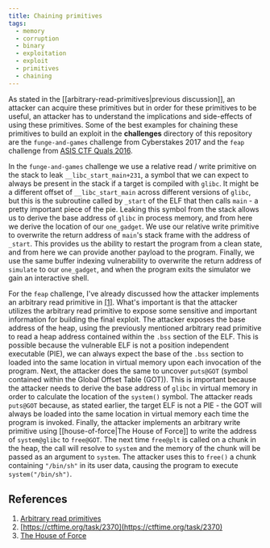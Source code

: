 ```yaml
---
title: Chaining primitives
tags:
  - memory
  - corruption
  - binary
  - exploitation
  - exploit
  - primitives
  - chaining
---
```


As stated in the [[arbitrary-read-primitives|previous discussion]], an attacker
can acquire these primitives but in order for these primitives to be useful, an
attacker has to understand the implications and side-effects of using these
primitives. Some of the best examples for chaining these primitives to build an
exploit in the **challenges** directory of this repository are the
`funge-and-games` challenge from Cyberstakes 2017 and the `feap` challenge from
[ASIS CTF Quals 2016](#references).

In the `funge-and-games` challenge we use a relative read / write primitive on
the stack to leak `__libc_start_main+231`, a symbol that we can expect to
always be present in the stack if a target is compiled with `glibc`. It might
be a different offset of `__libc_start_main` across different versions of
`glibc`, but this is the subroutine called by `_start` of the ELF that then
calls `main` - a pretty important piece of the pie. Leaking this symbol from
the stack allows us to derive the base address of `glibc` in process memory,
and from here we derive the location of our `one_gadget`. We use our relative
write primitive to overwrite the return address of `main`'s stack frame with
the address of `_start`. This provides us the ability to restart the program
from a clean state, and from here we can provide another payload to the
program. Finally, we use the same buffer indexing vulnerability to overwrite
the return address of `simulate` to our `one_gadget`, and when the program
exits the simulator we gain an interactive shell.

For the `feap` challenge, I've already discussed how the attacker implements an
arbitrary read primitive in [[1]](#references). What's important is that the
attacker utilizes the arbitrary read primitive to expose some sensitive and
important information for building the final exploit. The attacker exposes the
base address of the heap, using the previously mentioned arbitrary read
primitive to read a heap address contained within the `.bss` section of the
ELF. This is possible because the vulnerable ELF is not a position independent
executable (PIE), we can always expect the base of the `.bss` section to loaded
into the same location in virtual memory upon each invocation of the program.
Next, the attacker does the same to uncover `puts@GOT` (symbol contained within
the Global Offset Table (GOT)). This is important because the attacker needs to
derive the base address of `glibc` in virtual memory in order to calculate the
location of the `system()` symbol. The attacker reads `puts@GOT` because, as
stated earlier, the target ELF is not a PIE - the GOT will always be loaded
into the same location in virtual memory each time the program is invoked.
Finally, the attacker implements an arbitrary write primitive using
[[house-of-force|The House of Force]] to write the address of `system@glibc` to
`free@GOT`. The next time `free@plt` is called on a chunk in the heap, the call
will resolve to `system` and the memory of the chunk will be passed as an
argument to `system`. The attacker uses this to `free()` a chunk containing
`"/bin/sh"` in its user data, causing the program to execute
`system("/bin/sh")`.

## References

1. [Arbitrary read primitives](arbitrary-read-primitives.md)
2. [https://ctftime.org/task/2370](https://ctftime.org/task/2370)
3. [The House of Force](../common-vulnerabilities/house-of-force.md)
